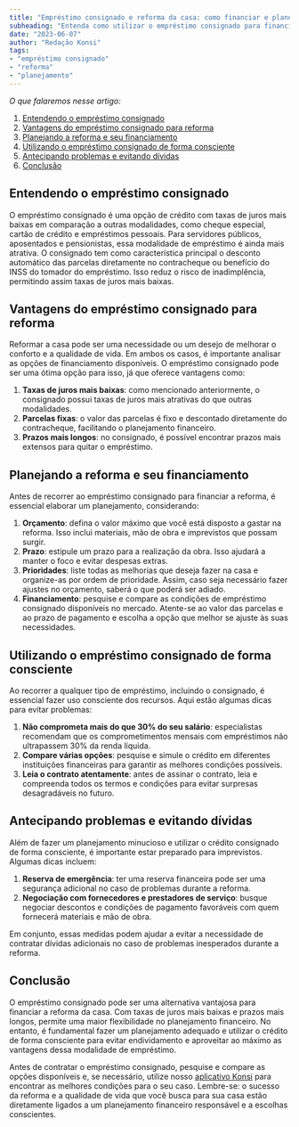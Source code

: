 ```yaml
---
title: "Empréstimo consignado e reforma da casa: como financiar e planejar sua obra"
subheading: "Entenda como utilizar o empréstimo consignado para financiar a reforma do seu lar e realizar o sonho da casa própria."
date: "2023-06-07"
author: "Redação Konsi"
tags:
- "empréstimo consignado"
- "reforma"
- "planejamento"
---
```


_O que falaremos nesse artigo:_

1. [Entendendo o empréstimo consignado](#entendendo-o-emprestimo-consignado)
2. [Vantagens do empréstimo consignado para reforma](#vantagens-do-emprestimo-consignado-para-reforma)
3. [Planejando a reforma e seu financiamento](#planejando-a-reforma-e-seu-financiamento)
4. [Utilizando o empréstimo consignado de forma consciente](#utilizando-o-emprestimo-consignado-de-forma-consciente)
5. [Antecipando problemas e evitando dívidas](#antecipando-problemas-e-evitando-dividas)
6. [Conclusão](#conclusao)

## Entendendo o empréstimo consignado

O empréstimo consignado é uma opção de crédito com taxas de juros mais baixas em comparação a outras modalidades, como cheque especial, cartão de crédito e empréstimos pessoais. Para servidores públicos, aposentados e pensionistas, essa modalidade de empréstimo é ainda mais atrativa. O consignado tem como característica principal o desconto automático das parcelas diretamente no contracheque ou benefício do INSS do tomador do empréstimo. Isso reduz o risco de inadimplência, permitindo assim taxas de juros mais baixas.

## Vantagens do empréstimo consignado para reforma

Reformar a casa pode ser uma necessidade ou um desejo de melhorar o conforto e a qualidade de vida. Em ambos os casos, é importante analisar as opções de financiamento disponíveis. O empréstimo consignado pode ser uma ótima opção para isso, já que oferece vantagens como:

1. **Taxas de juros mais baixas**: como mencionado anteriormente, o consignado possui taxas de juros mais atrativas do que outras modalidades.
2. **Parcelas fixas**: o valor das parcelas é fixo e descontado diretamente do contracheque, facilitando o planejamento financeiro.
3. **Prazos mais longos**: no consignado, é possível encontrar prazos mais extensos para quitar o empréstimo.

## Planejando a reforma e seu financiamento

Antes de recorrer ao empréstimo consignado para financiar a reforma, é essencial elaborar um planejamento, considerando:

1. **Orçamento**: defina o valor máximo que você está disposto a gastar na reforma. Isso inclui materiais, mão de obra e imprevistos que possam surgir.
2. **Prazo**: estipule um prazo para a realização da obra. Isso ajudará a manter o foco e evitar despesas extras.
3. **Prioridades**: liste todas as melhorias que deseja fazer na casa e organize-as por ordem de prioridade. Assim, caso seja necessário fazer ajustes no orçamento, saberá o que poderá ser adiado.
4. **Financiamento**: pesquise e compare as condições de empréstimo consignado disponíveis no mercado. Atente-se ao valor das parcelas e ao prazo de pagamento e escolha a opção que melhor se ajuste às suas necessidades.

## Utilizando o empréstimo consignado de forma consciente

Ao recorrer a qualquer tipo de empréstimo, incluindo o consignado, é essencial fazer uso consciente dos recursos. Aqui estão algumas dicas para evitar problemas:

1. **Não comprometa mais do que 30% do seu salário**: especialistas recomendam que os comprometimentos mensais com empréstimos não ultrapassem 30% da renda líquida. 
2. **Compare várias opções**: pesquise e simule o crédito em diferentes instituições financeiras para garantir as melhores condições possíveis.
3. **Leia o contrato atentamente**: antes de assinar o contrato, leia e compreenda todos os termos e condições para evitar surpresas desagradáveis no futuro.

## Antecipando problemas e evitando dívidas

Além de fazer um planejamento minucioso e utilizar o crédito consignado de forma consciente, é importante estar preparado para imprevistos. Algumas dicas incluem:

1. **Reserva de emergência**: ter uma reserva financeira pode ser uma segurança adicional no caso de problemas durante a reforma.
2. **Negociação com fornecedores e prestadores de serviço**: busque negociar descontos e condições de pagamento favoráveis com quem fornecerá materiais e mão de obra.

Em conjunto, essas medidas podem ajudar a evitar a necessidade de contratar dívidas adicionais no caso de problemas inesperados durante a reforma.

## Conclusão

O empréstimo consignado pode ser uma alternativa vantajosa para financiar a reforma da casa. Com taxas de juros mais baixas e prazos mais longos, permite uma maior flexibilidade no planejamento financeiro. No entanto, é fundamental fazer um planejamento adequado e utilizar o crédito de forma consciente para evitar endividamento e aproveitar ao máximo as vantagens dessa modalidade de empréstimo.

Antes de contratar o empréstimo consignado, pesquise e compare as opções disponíveis e, se necessário, utilize nosso [aplicativo Konsi](#) para encontrar as melhores condições para o seu caso. Lembre-se: o sucesso da reforma e a qualidade de vida que você busca para sua casa estão diretamente ligados a um planejamento financeiro responsável e a escolhas conscientes.